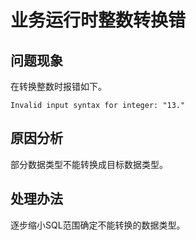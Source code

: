# 业务运行时整数转换错

## 问题现象<a name="section24920212218"></a>

在转换整数时报错如下。

```
Invalid input syntax for integer: "13."
```

## 原因分析<a name="section1071410284216"></a>

部分数据类型不能转换成目标数据类型。

## 处理办法<a name="section2142103410214"></a>

逐步缩小SQL范围确定不能转换的数据类型。
